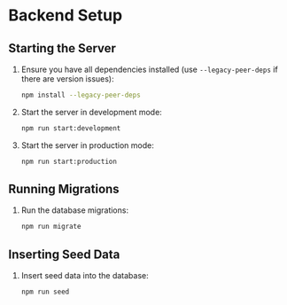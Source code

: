 # Backend Setup

## Starting the Server

1. Ensure you have all dependencies installed (use `--legacy-peer-deps` if there are version issues):

   ```bash
   npm install --legacy-peer-deps
   ```

2. Start the server in development mode:

   ```bash
   npm run start:development
   ```

3. Start the server in production mode:

   ```bash
   npm run start:production
   ```

## Running Migrations

1. Run the database migrations:

   ```bash
   npm run migrate
   ```

## Inserting Seed Data

1. Insert seed data into the database:

   ```bash
   npm run seed
   ```
